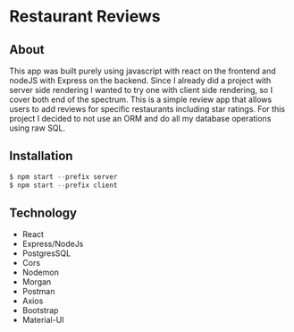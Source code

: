 # Restaurant Reviews

## About 
This app was built purely using javascript with react on the frontend and nodeJS with Express on the backend. Since I already did a project with server side rendering I wanted to try one with client side rendering, so I cover both end of the spectrum. This is a simple review app that allows users to add reviews for specific restaurants including star ratings. For this project I decided to not use an ORM and do all my database operations using raw SQL.

## Installation
```JavaScript
$ npm start --prefix server
$ npm start --prefix client
```  
## Technology 
* React
* Express/NodeJs
* PostgresSQL
* Cors
* Nodemon
* Morgan 
* Postman
* Axios 
* Bootstrap
* Material-UI

